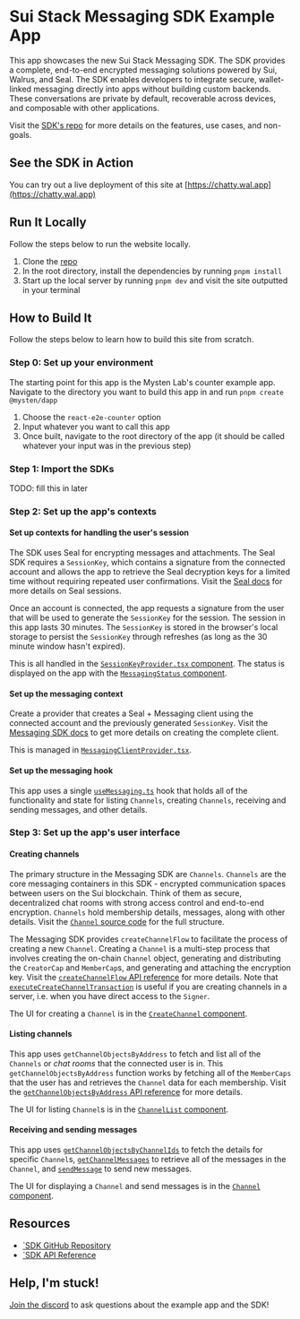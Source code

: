 # Sui Stack Messaging SDK Example App

This app showcases the new Sui Stack Messaging SDK. The SDK provides a complete, end-to-end encrypted messaging solutions powered by Sui, Walrus, and Seal. The SDK enables developers to integrate secure, wallet-linked messaging directly into apps without building custom backends. These conversations are private by default, recoverable across devices, and composable with other applications. 

Visit the [SDK's repo](https://github.com/MystenLabs/sui-stack-messaging-sdk/tree/main) for more details on the features, use cases, and non-goals. 

## See the SDK in Action
You can try out a live deployment of this site at [https://chatty.wal.app](https://chatty.wal.app)

## Run It Locally
Follow the steps below to run the website locally. 

1. Clone the [repo](https://github.com/MystenLabs/messaging-sdk-example)
2. In the root directory, install the dependencies by running `pnpm install`
3. Start up the local server by running `pnpm dev` and visit the site outputted in your terminal

## How to Build It
Follow the steps below to learn how to build this site from scratch. 

### Step 0: Set up your environment
The starting point for this app is the Mysten Lab's counter example app. Navigate to the directory you want to build this app in and run `pnpm create @mysten/dapp`
  
1. Choose the `react-e2e-counter` option
2. Input whatever you want to call this app 
3. Once built, navigate to the root directory of the app (it should be called whatever your input was in the previous step)

### Step 1: Import the SDKs
TODO: fill this in later

### Step 2: Set up the app's contexts

#### Set up contexts for handling the user's session
The SDK uses Seal for encrypting messages and attachments. The Seal SDK requires a `SessionKey`, which contains a signature from the connected account and allows the app to retrieve the Seal decryption keys for a limited time without requiring repeated user confirmations. Visit the [Seal docs](https://seal-docs.wal.app/Design/#user-confirmation-and-sessions) for more details on Seal sessions. 

Once an account is connected, the app requests a signature from the user that will be used to generate the `SessionKey` for the session. The session in this app lasts 30 minutes. The `SessionKey` is stored in the browser's local storage to persist the `SessionKey` through refreshes (as long as the 30 minute window hasn't expired).

This is all handled in the [`SessionKeyProvider.tsx` component](./src/providers/SessionKeyProvider.tsx). The status is displayed on the app with the [`MessagingStatus` component](./src/components/MessagingStatus.tsx).

#### Set up the messaging context
Create a provider that creates a Seal + Messaging client using the connected account and the previously generated `SessionKey`. Visit the [Messaging SDK docs](https://github.com/MystenLabs/sui-stack-messaging-sdk/blob/main/Setup.md#complete-extension-example) to get more details on creating the complete client. 

This is managed in [`MessagingClientProvider.tsx`](./src/providers/MessagingClientProvider.tsx).

#### Set up the messaging hook
This app uses a single [`useMessaging.ts`](./src/hooks/useMessaging.ts) hook that holds all of the functionality and state for listing `Channels`, creating `Channels`, receiving and sending messages, and other details. 

### Step 3: Set up the app's user interface

#### Creating channels
The primary structure in the Messaging SDK are `Channels`. `Channels` are the core messaging containers in this SDK - encrypted communication spaces between users on the Sui blockchain. Think of them as secure, decentralized chat rooms with strong access control and end-to-end encryption. `Channels` hold membership details, messages, along with other details. Visit the [`Channel` source code](https://github.com/MystenLabs/sui-stack-messaging-sdk/blob/16614887129706864562a7684b006bb193c0fcc7/move/sui_stack_messaging/sources/channel.move#L29) for the full structure. 

The Messaging SDK provides `createChannelFlow` to facilitate the process of creating a new `Channel`. Creating a `Channel` is a multi-step process that involves creating the on-chain `Channel` object, generating and distributing the `CreatorCap` and `MemberCap`s, and generating and attaching the encryption key. Visit the [`createChannelFlow` API reference](https://github.com/MystenLabs/sui-stack-messaging-sdk/blob/main/APIRef.md#createchannelflowopts-createchannelflowopts-createchannelflow) for more details. Note that [`executeCreateChannelTransaction`](https://github.com/MystenLabs/sui-stack-messaging-sdk/blob/main/APIRef.md#executecreatechanneltransactionparams-promise-digest-channelid-creatorcapid-encryptedkeybytes-) is useful if you are creating channels in a server, i.e. when you have direct access to the `Signer`. 

The UI for creating a `Channel` is in the [`CreateChannel` component](./src/components/CreateChannel.tsx).

#### Listing channels
This app uses `getChannelObjectsByAddress` to fetch and list all of the `Channels` or *chat rooms* that the connected user is in. This `getChannelObjectsByAddress` function works by fetching all of the `MemberCaps` that the user has and retrieves the `Channel` data for each membership. Visit the [`getChannelObjectsByAddress` API reference](https://github.com/MystenLabs/sui-stack-messaging-sdk/blob/main/APIRef.md#getchannelobjectsbyaddressrequest-channelmembershipsrequest-promisedecryptedchannelobjectsbyaddressresponse) for more details. 

The UI for listing `Channel`s is in the [`ChannelList` component](./src/components/ChannelList.tsx).

#### Receiving and sending messages
This app uses [`getChannelObjectsByChannelIds`](https://github.com/MystenLabs/sui-stack-messaging-sdk/blob/main/APIRef.md#getchannelobjectsbychannelidsrequest-getchannelobjectsbychannelidsrequest-promisedecryptedchannelobject) to fetch the details for specific `Channel`s, [`getChannelMessages`](https://github.com/MystenLabs/sui-stack-messaging-sdk/blob/main/APIRef.md#getchannelmessagesrequest-getchannelmessagesrequest-promisedecryptedmessagesresponse) to retrieve all of the messages in the `Channel`, and [`sendMessage`](https://github.com/MystenLabs/sui-stack-messaging-sdk/blob/main/APIRef.md#sendmessagechannelid-membercapid-sender-message-encryptedkey-attachments-promisetx-transaction--promisevoid) to send new messages. 

The UI for displaying a `Channel` and send messages is in the [`Channel` component](./src/components/Channel.tsx).
## Resources
- [`SDK GitHub Repository](https://github.com/MystenLabs/sui-stack-messaging-sdk)
- [`SDK API Reference](https://github.com/MystenLabs/sui-stack-messaging-sdk/blob/main/APIRef.md)


## Help, I'm stuck!
[Join the discord](https://discord.gg/K79FVNcw55) to ask questions about the example app and the SDK! 
